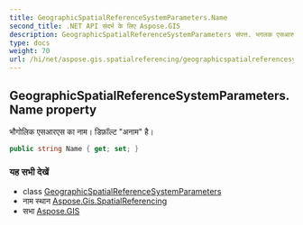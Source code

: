 ```yaml
---
title: GeographicSpatialReferenceSystemParameters.Name
second_title: .NET API संदर्भ के लिए Aspose.GIS
description: GeographicSpatialReferenceSystemParameters संपत्त. भगलक एसआरएस क नम डफ़ल्ट अनम है
type: docs
weight: 70
url: /hi/net/aspose.gis.spatialreferencing/geographicspatialreferencesystemparameters/name/
---
```

## GeographicSpatialReferenceSystemParameters.Name property

भौगोलिक एसआरएस का नाम। डिफ़ॉल्ट "अनाम" है।

```csharp
public string Name { get; set; }
```

### यह सभी देखें

* class [GeographicSpatialReferenceSystemParameters](../)
* नाम स्थान [Aspose.Gis.SpatialReferencing](../../geographicspatialreferencesystemparameters/)
* सभा [Aspose.GIS](../../../)


